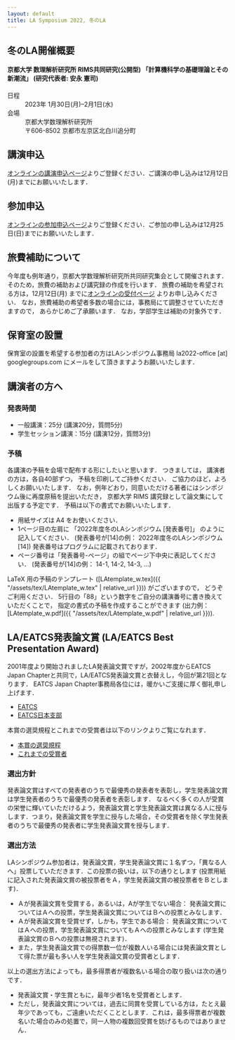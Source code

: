 ```yaml
---
layout: default
title: LA Symposium 2022, 冬のLA
---
```


冬のLA開催概要
--------
#### 京都大学 数理解析研究所 RIMS共同研究(公開型) 「計算機科学の基礎理論とその新潮流」 (研究代表者: 安永 憲司)

<dl>
  <dt>日程</dt>
  <dd>2023年 <time datetime="2023-01-30">1月30日(月)</time>–<time datetime="2023-02-01">2月1日(水)</time></dd>
  <dt>会場</dt>
  <dd>京都大学数理解析研究所</dd>
  <dd>〒606-8502 京都市左京区北白川追分町</dd>
</dl>

講演申込
--------
[オンラインの講演申込ページ](https://docs.google.com/forms/d/e/1FAIpQLSeV2VyMAC0vqeDJGS-Df5_2i2fULmN2KeljR_tVbOh34l4tCw/viewform?usp=sf_link)よりご登録ください．ご講演の申し込みは12月12日(月)までにお願いいたします．

参加申込
--------
[オンラインの参加申込ページ](https://docs.google.com/forms/d/e/1FAIpQLScD-6_ZCr_9bT5EgtVkLnsnyAxj3ZvOqpNrSNxr1mJJtfxQFg/viewform?usp=sf_link)よりご登録ください．ご参加の申し込みは12月25日(日)までにお願いいたします．

旅費補助について
--------

今年度も例年通り，京都大学数理解析研究所共同研究集会として開催されます． そのため，旅費の補助および講究録の作成を行います．
旅費の補助を希望される方は，12月12日(月) までに[オンラインの受付ページ](https://docs.google.com/forms/d/e/1FAIpQLSfxE20zFCpDQeaCyz6KmKytM420WjK7aCwRXOHYg0y99dy7mA/viewform?usp=sf_link)
よりお申し込みください．
なお，旅費補助の希望者多数の場合には，事務局にて調整させていただきますので， あらかじめご了承願います． なお，学部学生は補助の対象外です．

保育室の設置
--------
保育室の設置を希望する参加者の方はLAシンポジウム事務局 la2022-office [at] googlegroups.com にメールをして頂きますようお願いいたします．

講演者の方へ
--------
### 発表時間

* 一般講演：25分 (講演20分，質問5分)
* 学生セッション講演：15分 (講演12分，質問3分)

### 予稿
各講演の予稿を会場で配布する形にしたいと思います． つきましては， 講演者の方は，各自40部ずつ， 予稿を印刷してご持参ください． ご協力のほど，よろしくお願いいたします．
なお，例年どおり，同意いただける著者にはシンポジウム後に再度原稿を提出いただき， 京都大学 RIMS 講究録として論文集にして出版する予定です．
予稿は以下の書式でお願いいたします．

* 用紙サイズは A4 をお使いください．
* 1ページ目の左肩に 「2022年度冬のLAシンポジウム [発表番号]」 のように記入してください． (発表番号が[14]の例： 2022年度冬のLAシンポジウム [14])
  発表番号はプログラムに記載されております．
* ページ番号は「発表番号-ページ」の組でページ下中央に表記してください． (発表番号が[14]の例： 14-1, 14-2, 14-3, ...)

LaTeX 用の予稿のテンプレート ([LAtemplate_w.tex]({{ "/assets/tex/LAtemplate_w.tex" | relative_url }})) がございますので， どうぞご利用ください．
5行目の「88」という数字をご自分の講演番号に書き換えていただくことで， 指定の書式の予稿を作成することができます (出力例：[LAtemplate_w.pdf]({{ "/assets/tex/LAtemplate_w.pdf" | relative_url }})).


LA/EATCS発表論文賞 (LA/EATCS Best Presentation Award)
--------

2001年度より開始されましたLA発表論文賞ですが，2002年度からEATCS Japan
Chapterと共同で，LA/EATCS発表論文賞と衣替えし，今回が第21回となります． EATCS Japan
Chapter事務局各位には，暖かいご支援に厚く御礼申し上げます．


* [EATCS](http://www.eatcs.org/)
* [EATCS日本支部](http://www.ecei.tohoku.ac.jp/alg/EATCS-J/index-j.html)

本賞の選奨規程とこれまでの受賞者は以下のリンクよりご覧になれます．

* [本賞の選奨規程](http://www.ecei.tohoku.ac.jp/alg/EATCS-J/190205sensho.pdf)
* [これまでの受賞者](http://www.ecei.tohoku.ac.jp/alg/EATCS-J/award-j.html)

### 選出方針

発表論文賞はすべての発表者のうちで最優秀の発表者を表彰し，学生発表論文賞は学生発表者のうちで最優秀の発表者を表彰します．
なるべく多くの人が受賞の栄誉に輝いていただけるよう，発表論文賞と学生発表論文賞は異なる人に授与します．つまり，発表論文賞を学生に授与した場合，その受賞者を除く学生発表者のうちで最優秀の発表者に学生発表論文賞を授与します．

### 選出方法
LAシンポジウム参加者は，発表論文賞，学生発表論文賞に１名ずつ，「異なる人へ」投票していただきます．この投票の扱いは，以下の通りとします (投票用紙に記入された発表論文賞の被投票者をＡ，学生発表論文賞の被投票者をＢとします)．

* Ａが発表論文賞を受賞する，あるいは，Aが学生でない場合：
発表論文賞についてはＡへの投票，学生発表論文賞についてはＢへの投票とみなします．
* Ａが発表論文賞を受賞せず，しかも，学生である場合：
発表論文賞についてはＡへの投票，学生発表論文賞についてもＡへの投票とみなします (学生発表論文賞のＢへの投票は無視されます)．
* また，学生発表論文賞での得票数一位が複数人いる場合には発表論文賞として得た票が最も多い人を学生発表論文賞の受賞者とします．

以上の選出方法によっても，最多得票者が複数名いる場合の取り扱いは次の通りです．

* 発表論文賞・学生賞ともに，最年少者1名を受賞者とします．
* ただし，発表論文賞については，過去に同賞を受賞している方は，たとえ最年少であっても，ご遠慮いただくこととします．これは，最多得票者が複数名いた場合のみの処置で，同一人物の複数回受賞を妨げるものではありません．


